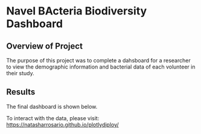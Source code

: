 # Navel BActeria Biodiversity Dashboard

## Overview of Project

The purpose of this project was to complete a dahsboard for a researcher to view the demographic information and bacterial data of each volunteer in their study.

## Results

The final dashboard is shown below.

To interact with the data, please visit:
https://natasharrosario.github.io/plotlydiploy/
